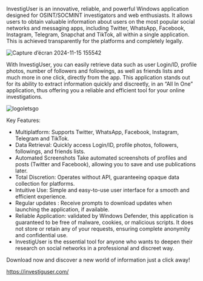 InvestigUser is an innovative, reliable, and powerful Windows application designed for OSINT/SOCMINT investigators and web enthusiasts. It allows users to obtain valuable information about users on the most popular social networks and messaging apps, including Twitter, WhatsApp, Facebook, Instagram, Telegram, Snapchat and TikTok, all within a single application. This is achieved transparently for the platforms and completely legally.

![Capture d’écran 2024-11-15 155542](https://github.com/user-attachments/assets/62112ae1-ab99-4f34-87a6-454f7c62b08d)


With InvestigUser, you can easily retrieve data such as user Login/ID, profile photos, number of followers and followings, as well as friends lists and much more in one click, directly from the app. This application stands out for its ability to extract information quickly and discreetly, in an “All In One” application, thus offering you a reliable and efficient tool for your online investigations.

![logoletsgo](https://github.com/user-attachments/assets/bcbda424-db12-41dd-8176-b7c301a889df)




Key Features:
- Multiplatform: Supports Twitter, WhatsApp, Facebook, Instagram, Telegram and TikTok.
- Data Retrieval: Quickly access Login/ID, profile photos, followers, followings, and friends lists.
- Automated Screenshots Take automated screenshots of profiles and posts (Twitter and Facebook), allowing you to save and use publications later.
- Total Discretion: Operates without API, guaranteeing opaque data collection for platforms.
- Intuitive Use: Simple and easy-to-use user interface for a smooth and efficient experience.
- Regular updates : Receive prompts to download updates when launching the application, if available.
- Reliable Application: validated by Windows Defender, this application is guaranteed to be free of malware, cookies, or malicious scripts. It does not store or retain any of your requests, ensuring complete anonymity and confidential use.
- InvestigUser is the essential tool for anyone who wants to deepen their research on social networks in a professional and discreet way.

Download now and discover a new world of information just a click away!

https://investiguser.com/
